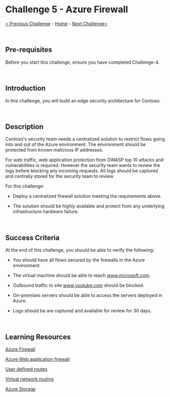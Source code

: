 
# Challenge 5 - Azure Firewall

[< Previous Challenge](./Challenge-4.md) - [Home](../README.md) - [Next Challenge>](./Challenge-6.md)

<br />

## Pre-requisites

Before you start this challenge, ensure you have completed Challenge-4.

<br />

## Introduction

In this challenge, you will build an edge security architecture for Contoso.

<br />

## Description
Contoso's security team needs a centralized solution to restrict flows going into and out of the Azure environment. The environment should be protected from known malicious IP addresses.

For web traffic, web application protection from OWASP top 10 attacks and vulnerabilities is required. However the security team wants to review the logs before blocking any incoming requests. All logs should be captured and centrally stored for the security team to review.


For this challenge:

- Deploy a centralized firewall solution meeting the requirements above.

- The solution should be highly available and protect from any underlying infrastructure hardware failure.

<br />

## Success Criteria

At the end of this challenge, you should be able to verify the following:

- You should have all flows secured by the firewalls in the Azure environment.

- The virtual machine should be able to reach www.microsoft.com.

- Outbound traffic to site www.youtube.com should be blocked.

- On-premises servers should be able to access the servers deployed in Azure.

- Logs should be are captured and available for review for 30 days.

<br />

## Learning Resources

[Azure Firewall](https://docs.microsoft.com/en-us/azure/firewall/overview)

[Azure Web application firewall](https://docs.microsoft.com/en-us/azure/application-gateway/overview)

[User defined routes](https://docs.microsoft.com/en-us/azure/virtual-network/virtual-networks-udr-overview#custom-routes)

[Virtual network routing](https://docs.microsoft.com/en-us/azure/virtual-network/virtual-networks-udr-overview)

[Azure Storage](https://docs.microsoft.com/en-us/azure/storage/common/storage-account-create?toc=%2Fazure%2Fstorage%2Fblobs%2Ftoc.json&tabs=azure-portal)

